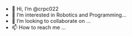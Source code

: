 - 👋 Hi, I’m @crpc022
- 👀 I’m interested in Robotics and Programming...
- 💞️ I’m looking to collaborate on ...
- 📫 How to reach me ...

<!---
crpc022/crpc022 is a ✨ special ✨ repository because its `README.md` (this file) appears on your GitHub profile.
You can click the Preview link to take a look at your changes.
--->
